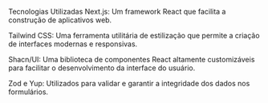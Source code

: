 Tecnologias Utilizadas
Next.js: Um framework React que facilita a construção de aplicativos web.

Tailwind CSS: Uma ferramenta utilitária de estilização que permite a criação de interfaces modernas e responsivas.

Shacn/UI: Uma biblioteca de componentes React altamente customizáveis para facilitar o desenvolvimento da interface do usuário.

Zod e Yup: Utilizados para validar e garantir a integridade dos dados nos formulários.
